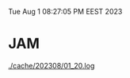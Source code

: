 Tue Aug  1 08:27:05 PM EEST 2023
# JAM
<a href='./cache/202308/01_20.log'>./cache/202308/01_20.log</a>
